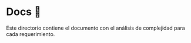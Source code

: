 # Docs :page_facing_up:

Este directorio contiene el documento con el análisis de complejidad para cada requerimiento.
